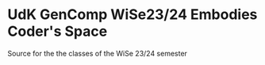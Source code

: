 # UdK GenComp WiSe23/24 Embodies Coder's Space

Source for the the classes of the WiSe 23/24 semester
